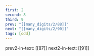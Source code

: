 ```yaml
---
first: 2
second: 8
third: 9
prev: "[[many_digits/2/88]]"
next: "[[many_digits/2/90]]"
tags: [odd]
---
```

prev2-in-text: [[87]]
next2-in-text: [[91]]

